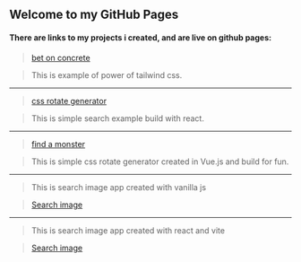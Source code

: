 ## Welcome to my GitHub Pages

#### There are links to my projects i created, and are live on github pages:

> [bet on concrete](https://patrycjusznowaczyk.github.io/bet_on_concrete/)

> This is example of power of tailwind css.

   ---
> [css rotate generator](https://patrycjusznowaczyk.github.io/vue_generate_rotate/)

> This is simple search example build with react. 
   
   ---
> [find a monster](https://patrycjusznowaczyk.github.io/react_find_your_monster/)

> This is simple css rotate generator created in Vue.js and build for fun.
   
   ---
> This is search image app created with vanilla js

> [Search image](https://patrycjusznowaczyk.github.io/unsplash-vanilla-js/)

   ---
> This is search image app created with react and vite

> [Search image](https://patrycjusznowaczyk.github.io/unsplash-react/)
